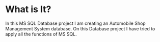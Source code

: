 # What is It?
In this MS SQL Database project I am creating an Automobile Shop Management System database. On this Database project I have tried to apply all the functions of MS SQL. 
